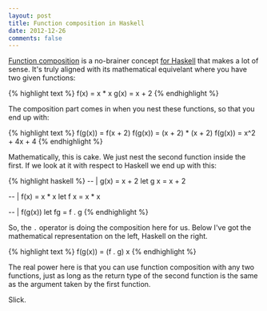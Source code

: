 ```yaml
---
layout: post
title: Function composition in Haskell
date: 2012-12-26
comments: false
---
```


[Function composition](http://en.wikipedia.org/wiki/Function_composition) is a no-brainer concept [for Haskell](http://www.haskell.org/haskellwiki/Function_composition) that makes a lot of sense. It's truly aligned with its mathematical equivelant where you have two given functions:

{% highlight text %}
f(x) = x * x
g(x) = x + 2
{% endhighlight %}

The composition part comes in when you nest these functions, so that you end up with:

{% highlight text %}
f(g(x)) = f(x + 2)
f(g(x)) = (x + 2) * (x + 2)
f(g(x)) = x^2 + 4x + 4
{% endhighlight %}

Mathematically, this is cake. We just nest the second function inside the first. If we look at it with respect to Haskell we end up with this:

{% highlight haskell %}
-- | g(x) = x + 2
let g x = x + 2

-- | f(x) = x * x
let f x = x * x

-- | f(g(x))
let fg = f . g
{% endhighlight %}

So, the `.` operator is doing the composition here for us. Below I've got the mathematical representation on the left, Haskell on the right.

{% highlight text %}
f(g(x)) = (f . g) x
{% endhighlight %}

The real power here is that you can use function composition with any two functions, just as long as the return type of the second function is the same as the argument taken by the first function.

Slick.
